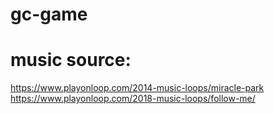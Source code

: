 # gc-game

# music source:
https://www.playonloop.com/2014-music-loops/miracle-park
<br>
https://www.playonloop.com/2018-music-loops/follow-me/
